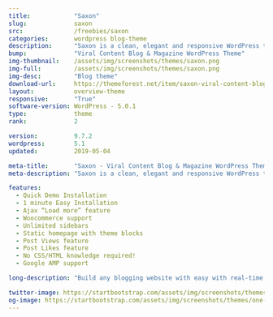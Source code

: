 ```yaml
---
title:            "Saxon"
slug:             saxon
src:              /freebies/saxon
categories:       wordpress blog-theme
description:      "Saxon is a clean, elegant and responsive WordPress theme that is ready and waiting to be transformed into your own personal blog or dynamic magazine site."
bump:             "Viral Content Blog & Magazine WordPress Theme"
img-thumbnail:    /assets/img/screenshots/themes/saxon.png
img-full:         /assets/img/screenshots/themes/saxon.png
img-desc:         "Blog theme"
download-url:     https://themeforest.net/item/saxon-viral-content-blog-magazine-wordpress-theme/22955117?s_rank=1
layout:           overview-theme
responsive:       "True"
software-version: WordPress - 5.0.1
type:             theme
rank:             2

version:          9.7.2
wordpress:        5.1
updated:          2019-05-04

meta-title:       "Saxon - Viral Content Blog & Magazine WordPress Theme"
meta-description: "Saxon is a clean, elegant and responsive WordPress theme that is ready and waiting to be transformed into your own personal blog or dynamic magazine site."

features:
  - Quick Demo Installation
  - 1 minute Easy Installation
  - Ajax “Load more” feature
  - Woocommerce support
  - Unlimited sidebars
  - Static homepage with theme blocks
  - Post Views feature
  - Post Likes feature
  - No CSS/HTML knowledge required!
  - Google AMP support 

long-description: "Build any blogging website with easy with real-time WordPress Customizer preview and 26 reusable homepage blocks with drag and drop, manage your posts layouts and styles to create unique look & feel, use 11 available Blog listing layouts to showcase your posts in different ways, customize your theme using multiple Theme Settings with real time preview in WordPress customizer, navigate within blog posts without page re-loading with Ajax Load More feature, import any demo website with 1 click… The list of Saxon amazing brand new features is just go on!"

twitter-image: https://startbootstrap.com/assets/img/screenshots/themes/twitter/one-page-wonder.png
og-image: https://startbootstrap.com/assets/img/screenshots/themes/one-page-wonder.png
---
```

